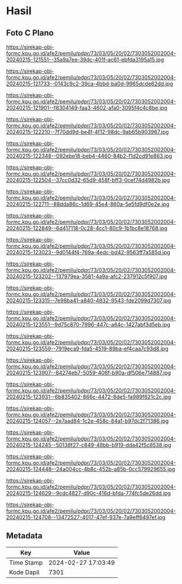 # Hasil

## Foto C Plano

https://sirekap-obj-formc.kpu.go.id/afe2/pemilu/pdpr/73/03/05/20/02/7303052002004-20240215-121551--35a9a7ee-39dc-401f-ac61-ebfda3195a15.jpg

https://sirekap-obj-formc.kpu.go.id/afe2/pemilu/pdpr/73/03/05/20/02/7303052002004-20240215-121733--0143c9c2-39ca-4bbd-ba0d-9965dcde62dd.jpg

https://sirekap-obj-formc.kpu.go.id/afe2/pemilu/pdpr/73/03/05/20/02/7303052002004-20240215-121901--f8304149-faa3-4602-afa0-3095f4c4c8be.jpg

https://sirekap-obj-formc.kpu.go.id/afe2/pemilu/pdpr/73/03/05/20/02/7303052002004-20240215-122210--7f70dd9d-be4f-4f12-98dc-9ab65b903967.jpg

https://sirekap-obj-formc.kpu.go.id/afe2/pemilu/pdpr/73/03/05/20/02/7303052002004-20240215-122348--092ebe18-beb4-4460-84b2-f1d2cd91e863.jpg

https://sirekap-obj-formc.kpu.go.id/afe2/pemilu/pdpr/73/03/05/20/02/7303052002004-20240215-122504--37cc0d32-65d9-458f-bff3-0cef74d4982b.jpg

https://sirekap-obj-formc.kpu.go.id/afe2/pemilu/pdpr/73/03/05/20/02/7303052002004-20240215-122711--88dda86c-1d69-45e4-860a-5e5fd9df0e2e.jpg

https://sirekap-obj-formc.kpu.go.id/afe2/pemilu/pdpr/73/03/05/20/02/7303052002004-20240215-122849--6d417118-0c28-4cc1-80c9-1b1bc8e18768.jpg

https://sirekap-obj-formc.kpu.go.id/afe2/pemilu/pdpr/73/03/05/20/02/7303052002004-20240215-123023--9d0144f4-769a-4edc-bd42-9563ff7a585d.jpg

https://sirekap-obj-formc.kpu.go.id/afe2/pemilu/pdpr/73/03/05/20/02/7303052002004-20240215-123202--137979ea-3581-4a9a-afc2-237912c5f907.jpg

https://sirekap-obj-formc.kpu.go.id/afe2/pemilu/pdpr/73/03/05/20/02/7303052002004-20240215-123315--7e98ba41-a840-4832-9543-fde2099d7307.jpg

https://sirekap-obj-formc.kpu.go.id/afe2/pemilu/pdpr/73/03/05/20/02/7303052002004-20240215-123551--9d75c870-7996-447c-a64c-1427abf3d5eb.jpg

https://sirekap-obj-formc.kpu.go.id/afe2/pemilu/pdpr/73/03/05/20/02/7303052002004-20240215-123559--7919eca9-fda5-4519-89ba-ef4caa7c93d8.jpg

https://sirekap-obj-formc.kpu.go.id/afe2/pemilu/pdpr/73/03/05/20/02/7303052002004-20240215-123907--84274eb7-5059-406f-b90a-df506e714887.jpg

https://sirekap-obj-formc.kpu.go.id/afe2/pemilu/pdpr/73/03/05/20/02/7303052002004-20240215-123931--6b835402-866c-4472-8de5-fa989f621c2c.jpg

https://sirekap-obj-formc.kpu.go.id/afe2/pemilu/pdpr/73/03/05/20/02/7303052002004-20240215-124057--2e7aad84-1c2e-458c-84a1-b97dc2f71386.jpg

https://sirekap-obj-formc.kpu.go.id/afe2/pemilu/pdpr/73/03/05/20/02/7303052002004-20240215-124245--50138f27-c849-48bb-b919-dda42f5c8538.jpg

https://sirekap-obj-formc.kpu.go.id/afe2/pemilu/pdpr/73/03/05/20/02/7303052002004-20240215-124448--24a004cc-4b8c-452b-a85b-0cc579929655.jpg

https://sirekap-obj-formc.kpu.go.id/afe2/pemilu/pdpr/73/03/05/20/02/7303052002004-20240215-124629--9cdc4827-d90c-416d-bfda-774fc5de26dd.jpg

https://sirekap-obj-formc.kpu.go.id/afe2/pemilu/pdpr/73/03/05/20/02/7303052002004-20240215-124708--13472527-4017-47ef-937e-7a9eff6497ef.jpg


## Metadata

| Key        | Value               |
| ---------- | ------------------- |
| Time Stamp | 2024-02-27 17:03:49 |
| Kode Dapil | 7301                |



